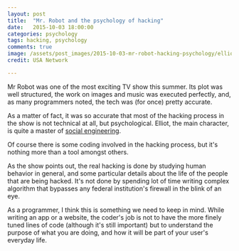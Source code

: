 ```yaml
---
layout: post
title:  "Mr. Robot and the psychology of hacking"
date:   2015-10-03 18:00:00
categories: psychology
tags: hacking, psychology
comments: true
image: /assets/post_images/2015-10-03-mr-robot-hacking-psychology/elliot.jpg
credit: USA Network

---
```


Mr Robot was one of the most exciting TV show this summer. Its plot was well structured, the work on images and music was executed perfectly, and, as many programmers noted, the tech was (for once) pretty accurate.

As a matter of fact, it was so accurate that most of the hacking process in the show is not technical at all, but psychological. Elliot, the main character, is quite a master of [social engineering](http://searchsecurity.techtarget.com/definition/social-engineering).

Of course there is some coding involved in the hacking process, but it's nothing more than a tool amongst others.

As the show points out, the real hacking is done by studying human behavior in general, and some particular details about the life of the people that are being hacked. It's not done by spending lot of time writing complex algorithm that bypasses any federal institution's firewall in the blink of an eye.

As a programmer, I think this is something we need to keep in mind. While writing an app or a website, the coder's job is not to have the more finely tuned lines of code (although it's still important) but to understand the purpose of what you are doing, and how it will be part of your user's everyday life.
